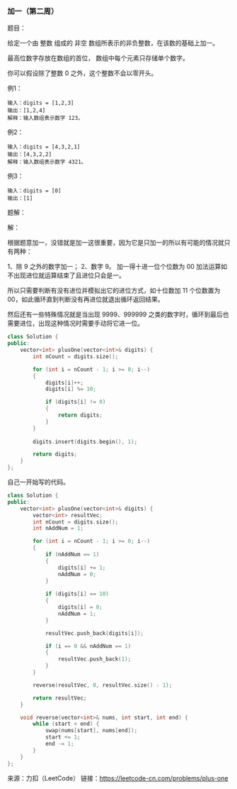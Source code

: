 ### 加一（第二周）

题目：

给定一个由 整数 组成的 非空 数组所表示的非负整数，在该数的基础上加一。

最高位数字存放在数组的首位， 数组中每个元素只存储单个数字。

你可以假设除了整数 0 之外，这个整数不会以零开头。



例1：

```
输入：digits = [1,2,3]
输出：[1,2,4]
解释：输入数组表示数字 123。
```



例2：

```
输入：digits = [4,3,2,1]
输出：[4,3,2,2]
解释：输入数组表示数字 4321。
```



例3：

```
输入：digits = [0]
输出：[1]
```





题解：

解：

根据题意加一，没错就是加一这很重要，因为它是只加一的所以有可能的情况就只有两种：

1、除 9 之外的数字加一；
2、数字 9。
加一得十进一位个位数为 00 加法运算如不出现进位就运算结束了且进位只会是一。

所以只需要判断有没有进位并模拟出它的进位方式，如十位数加 11 个位数置为 00，如此循环直到判断没有再进位就退出循环返回结果。

然后还有一些特殊情况就是当出现 9999、999999 之类的数字时，循环到最后也需要进位，出现这种情况时需要手动将它进一位。



```c++
class Solution {
public:
    vector<int> plusOne(vector<int>& digits) {
		int nCount = digits.size();

		for (int i = nCount - 1; i >= 0; i--)
		{
			digits[i]++;
			digits[i] %= 10;

			if (digits[i] != 0)
			{
				return digits;
			}
		}
        
        digits.insert(digits.begin(), 1);

		return digits;
    }
};
```





自己一开始写的代码。

```c++
class Solution {
public:
	vector<int> plusOne(vector<int>& digits) {
		vector<int> resultVec;
		int nCount = digits.size();
		int nAddNum = 1;

		for (int i = nCount - 1; i >= 0; i--)
		{
			if (nAddNum == 1)
			{
				digits[i] += 1;
				nAddNum = 0;
			}
			
			if (digits[i] == 10)
			{
				digits[i] = 0;
				nAddNum = 1;
			}

			resultVec.push_back(digits[i]);

			if (i == 0 && nAddNum == 1)
			{
				resultVec.push_back(1);
			}
		}

		reverse(resultVec, 0, resultVec.size() - 1);

		return resultVec;
	}

	void reverse(vector<int>& nums, int start, int end) {
		while (start < end) {
			swap(nums[start], nums[end]);
			start += 1;
			end -= 1;
		}
	}
};
```



来源：力扣（LeetCode）
链接：https://leetcode-cn.com/problems/plus-one